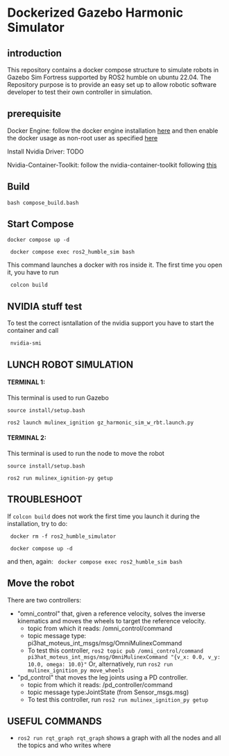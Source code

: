 # Dockerized Gazebo Harmonic Simulator 
## introduction
This repository contains a docker compose structure to simulate robots in Gazebo Sim Fortress supported by ROS2 humble on ubuntu 22.04.
The Repository purpose is to provide an easy set up to allow robotic software developer to test their own controller in simulation.
## prerequisite  

Docker Engine: follow the docker engine installation [here](https://docs.docker.com/engine/install/ubuntu/) and then enable the docker usage as non-root user as specified [here](https://docs.docker.com/engine/install/linux-postinstall/)

Install Nvidia Driver: TODO

Nvidia-Container-Toolkit: follow the nvidia-container-toolkit following [this](https://docs.nvidia.com/datacenter/cloud-native/container-toolkit/latest/install-guide.html)

## Build 

``` bash compose_build.bash ```

## Start Compose 

``` docker compose up -d ```

``` docker compose exec ros2_humble_sim bash```

This command launches a docker with ros inside it. The first time you open it, you have to run 

``` colcon build```


## NVIDIA stuff test 

To test the correct isntallation of the nvidia support you have to start the container and call

``` nvidia-smi```


## LUNCH ROBOT SIMULATION

#### TERMINAL 1:
This terminal is used to run Gazebo

``` source install/setup.bash ```

``` ros2 launch mulinex_ignition gz_harmonic_sim_w_rbt.launch.py ```
#### TERMINAL 2:
This terminal is used to run the node to move the robot

``` source install/setup.bash ```

``` ros2 run mulinex_ignition-py getup ```


## TROUBLESHOOT
If ``` colcon build ``` does not work the first time you launch it during the installation, try to do: 

``` docker rm -f ros2_humble_simulator``` 

``` docker compose up -d``` 

and then, again: ``` docker compose exec ros2_humble_sim bash```



## Move the robot
There are two controllers: 
- "omni_control" that, given a reference velocity, solves the inverse kinematics and moves the wheels to target the reference velocity.
    - topic from which it reads: /omni_control/command
    - topic message type: pi3hat_moteus_int_msgs/msg/OmniMulinexCommand 
    - To test this controller, ```ros2 topic pub /omni_control/command pi3hat_moteus_int_msgs/msg/OmniMulinexCommand "{v_x: 0.0, v_y: 10.0, omega: 10.0}"```
    Or, alternatively, run ``` ros2 run mulinex_ignition_py move_wheels ```
- "pd_control" that moves the leg joints using a PD controller.
    - topic from which it reads: /pd_controller/command
    - topic message type:JointState (from Sensor_msgs.msg)
    - To test this controller, run ``` ros2 run mulinex_ignition_py getup ```

## USEFUL COMMANDS
- ``` ros2 run rqt_graph rqt_graph ``` shows a graph with all the nodes and all the topics and who writes where